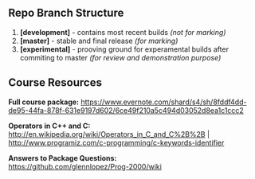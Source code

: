 Repo Branch Structure
---
1. <b>[development]</b> - contains most recent builds <i>(not for marking) </i> 
2. <b>[master]</b> - stable and final release <i>(for marking)</i>
3. <b>[experimental]</b> - prooving ground for experamental builds after commiting to master <i>(for review and demonstration purpose)</i>

Course Resources
---
<b>Full course package:</b>	
https://www.evernote.com/shard/s4/sh/8fddf4dd-de95-44fa-878f-631e9197d602/6ce49f210a5c494d03052d8ea1c1ccc2

<b>Operators in C++ and C:</b>
http://en.wikipedia.org/wiki/Operators_in_C_and_C%2B%2B 
| http://www.programiz.com/c-programming/c-keywords-identifier

<b>Answers to Package Questions:</b>	
https://github.com/glennlopez/Prog-2000/wiki
